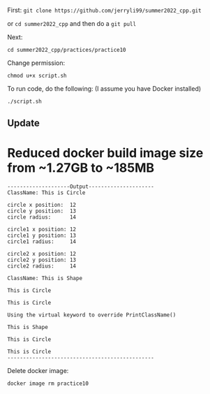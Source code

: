 First: ```git clone https://github.com/jerryli99/summer2022_cpp.git```

or ```cd summer2022_cpp``` and then do a ```git pull```

Next:
```
cd summer2022_cpp/practices/practice10
```

Change permission:
```
chmod u+x script.sh
```

To run code, do the following: (I assume you have Docker installed)
```bash
./script.sh
```
## Update
# Reduced docker build image size from ~1.27GB to ~185MB 

```
--------------------Output---------------------
ClassName: This is Circle

circle x position:  12
circle y position:  13
circle radius:      14

circle1 x position: 12
circle1 y position: 13
circle1 radius:     14

circle2 x position: 12
circle2 y position: 13
circle2 radius:     14

ClassName: This is Shape

This is Circle

This is Circle

Using the virtual keyword to override PrintClassName()

This is Shape

This is Circle

This is Circle
-----------------------------------------------
```

Delete docker image:
```
docker image rm practice10
```
